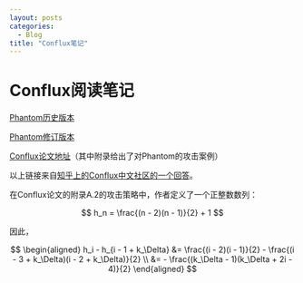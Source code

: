 ```yaml
---
layout: posts
categories:
  - Blog
title: "Conflux笔记"
---
```


# Conflux阅读笔记

[Phantom历史版本](https://eprint.iacr.org/eprint-bin/getfile.pl?entry=2018/104&version=20180529:083501&file=104.pdf)

[Phantom修订版本](https://eprint.iacr.org/2018/104.pdf)

[Conflux论文地址](https://arxiv.org/pdf/1805.03870.pdf)（其中附录给出了对Phantom的攻击案例）

以上链接来自[知乎上的Conflux中文社区的一个回答](https://www.zhihu.com/question/305112969/answer/550983357)。

在Conflux论文的附录A.2的攻击策略中，作者定义了一个正整数数列：

$$
h_n = \frac{(n - 2)(n - 1)}{2} + 1
$$

因此，

$$
\begin{aligned}
h_i - h_{i - 1 + k_\Delta}
&= \frac{(i - 2)(i - 1)}{2} - \frac{(i - 3 + k_\Delta)(i - 2 + k_\Delta)}{2}  \\
&= - \frac{(k_\Delta - 1)(k_\Delta + 2i - 4)}{2}
\end{aligned}
$$
